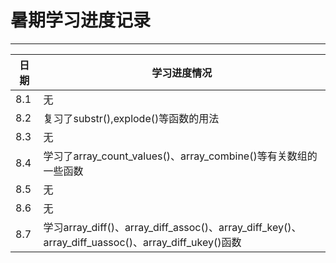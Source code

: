 # 暑期学习进度记录

****
	
|日期|学习进度情况|
|---|---
|8.1|无   
|8.2|复习了substr(),explode()等函数的用法    
|8.3|无  
|8.4|学习了array_count_values()、array_combine()等有关数组的一些函数      
|8.5|无  
|8.6|无  
|8.7|学习array_diff()、array_diff_assoc()、array_diff_key()、array_diff_uassoc()、array_diff_ukey()函数
